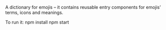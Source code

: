 A dictionary for emojis – it contains reusable entry components for emojis’ terms, icons and meanings.

To run it: 
npm install
npm start 
